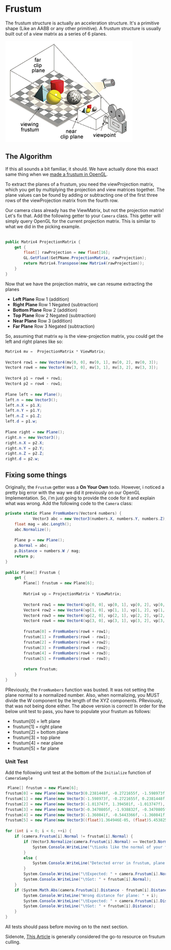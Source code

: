 # Frustum

The frustum structure is actually an acceleration structure. It's a primitive shape (Like an AABB or any other primitive). A frustum structure is usually built out of a view matrix as a series of 6 planes.

![_FRUSTUM.GIF](_FRUSTUM.GIF)

## The Algorithm

If this all sounds a bit familiar, it should. We have actually done this exact same thing when we [made a frustum in OpenGL](https://gdbooks.gitbooks.io/legacyopengl/content/Chapter8/frustum.html).

To extract the planes of a frustum, you need the viewProjection matrix, which you get by multiplying the projection and view matrices together. The plane values can be found by adding or subtracting one of the first three rows of the viewProjection matrix from the fourth row.

Our camera class already has the ViewMatrix, but not the projection matrix! Let's fix that. Add the following getter to your ```Camera``` class. This getter will simply query OpenGL for the current projection matrix. This is similar to what we did in the picking example.

```cs

public Matrix4 ProjectionMatrix {
    get {
        float[] rawProjection = new float[16];
        GL.GetFloat(GetPName.ProjectionMatrix, rawProjection);
        return Matrix4.Transpose(new Matrix4(rawProjection));
    }
}
```
Now that we have the projection matrix, we can resume extracting the planes

* __Left Plane__ Row 1 (addition)
* __Right Plane__ Row 1 Negated (subtraction)
* __Bottom Plane__ Row 2 (addition)
* __Top Plane__ Row 2 Negated (subtraction)
* __Near Plane__ Row 3 (addition)
* __Far Plane__ Row 3 Negated (subtraction)

So, assuming that matrix ```mp``` is the view-projection matrix, you could get the left and right planes like so:

```cs
Matrix4 mv =  ProjectionMatrix * ViewMatrix;

Vector4 row1 = new Vector4(mv[0, 0], mv[0, 1], mv[0, 2], mv[0, 3]);
Vector4 row4 = new Vector4(mv[3, 0], mv[3, 1], mv[3, 2], mv[3, 3]);

Vector4 p1 = row4 + row1;
Vector4 p2 = row4 - row1;

Plane left = new Plane();
left.n = new Vector3();
left.n.X = p1.X;
left.n.Y = p1.Y;
left.n.Z = p1.Z;
left.d = p1.w;

Plane right = new Plane();
right.n = new Vector3();
right.n.X = p2.X;
right.n.Y = p2.Y;
right.n.Z = p2.Z;
right.d = p2.w;
```

## Fixing some things

Originally, the ```Frustum``` getter was a __On Your Own__ todo. However, i noticed a pretty big error with the way we did it previously on our OpenGL Implementation. So, i'm just going to provide the code for it and explain what was wrong. Add the following code to the ```Camera``` class:

```cs
private static Plane FromNumbers(Vector4 numbers) {
            Vector3 abc = new Vector3(numbers.X, numbers.Y, numbers.Z);
    float mag = abc.Length();
    abc.Normalize();

    Plane p = new Plane();
    p.Normal = abc;
    p.Distance = numbers.W / mag;
    return p;
}

public Plane[] Frustum {
    get {
        Plane[] frustum = new Plane[6];

        Matrix4 vp = ProjectionMatrix * ViewMatrix;

        Vector4 row1 = new Vector4(vp[0, 0], vp[0, 1], vp[0, 2], vp[0, 3]);
        Vector4 row2 = new Vector4(vp[1, 0], vp[1, 1], vp[1, 2], vp[1, 3]);
        Vector4 row3 = new Vector4(vp[2, 0], vp[2, 1], vp[2, 2], vp[2, 3]);
        Vector4 row4 = new Vector4(vp[3, 0], vp[3, 1], vp[3, 2], vp[3, 3]);

        frustum[0] = FromNumbers(row4 + row1);
        frustum[1] = FromNumbers(row4 - row1);
        frustum[2] = FromNumbers(row4 + row2);
        frustum[3] = FromNumbers(row4 - row2);
        frustum[4] = FromNumbers(row4 + row3);
        frustum[5] = FromNumbers(row4 - row3);

        return frustum;
    }
}
```

PReviously, the ```FromNumbers``` function was busted. It was not setting the plane normal to a normalized number. Also, when normalizing, you MUST divide the W component by the length of the XYZ components. PReviously, that was not being done either. The above version is correct! In order for the below unit test to pass, you have to populate your frustum as follows:

* frustum[0] = left plane
* frustum[1] = right plane
* frustum[2] = bottom plane
* frustum[3] = top plane
* frustum[4] = near plane
* frustum[5] = far plane

### Unit Test

Add the following unit test at the bottom of the ```Initialize``` function of ```CameraSample```

```cs
 Plane[] frustum = new Plane[6];
frustum[0] = new Plane(new Vector3(0.2381448f, -0.2721655f, -1.598973f), 73.4847f);
frustum[1] = new Plane(new Vector3(-1.598973f, -0.2721655f, 0.2381448f), 73.4847f);
frustum[2] = new Plane(new Vector3(-1.013747f, 1.394501f, -1.013747f), 73.4847f);
frustum[3] = new Plane(new Vector3(-0.3470805f, -1.938832f, -0.3470805f), 73.4847f);
frustum[4] = new Plane(new Vector3(-1.360841f, -0.5443366f, -1.360841f), 146.9509f);
frustum[5] = new Plane(new Vector3((float)1.364946E-05, (float)5.453825E-06, (float)1.364946E-05), 0.0185318f);

for (int i = 0; i < 6; ++i) {
    if (camera.Frustum[i].Normal != frustum[i].Normal) {
        if (Vector3.Normalize(camera.Frustum[i].Normal) == Vector3.Normalize(frustum[i].Normal)) {
            System.Console.WriteLine("\tLooks like the normal of your frustum plane is NOT NORMALIZED!");
        }
        else {
            System.Console.WriteLine("Detected error in frustum, plane " + i);
        }
        System.Console.WriteLine("\tExpected: " + camera.Frustum[i].Normal);
        System.Console.WriteLine("\tGot: " + frustum[i].Normal);
    }
    if (System.Math.Abs(camera.Frustum[i].Distance - frustum[i].Distance) > 0.0001f) {
        System.Console.WriteLine("Wrong distance for plane: " + i);
        System.Console.WriteLine("\tExpected: " + camera.Frustum[i].Distance);
        System.Console.WriteLine("\tGot: " + frustum[i].Distance);
    }
}
```

All tests should pass before moving on to the next section. 

Sidenote, [This Article](http://www.flipcode.com/archives/Frustum_Culling.shtml) is generally considered the go-to resource on frsutum culling.